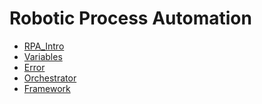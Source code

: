 Robotic Process Automation
===

-   [RPA_Intro](RPA_Intro.md)
-   [Variables](Variable.md)
-   [Error](Error.md)
-   [Orchestrator](Orchestrator.md)
-   [Framework](Framework.md)